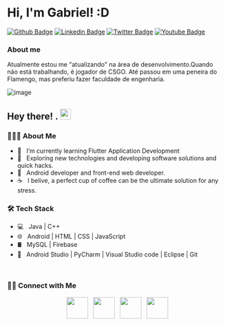 # Hi, I'm Gabriel! :D

[![Github Badge](https://img.shields.io/badge/-Github-000?style=flat-square&logo=Github&logoColor=white&link=https://github.com/fagnerpsantos)](https://github.com/b0rgesgabriel)
[![Linkedin Badge](https://img.shields.io/badge/-LinkedIn-blue?style=flat-square&logo=Linkedin&logoColor=white&link=https://www.linkedin.com/in/gabriel-borges-a01844225/)](https://www.linkedin.com/in/gabriel-borges-a01844225)
[![Twitter Badge](https://img.shields.io/badge/-Twitter-1ca0f1?style=flat-square&labelColor=1ca0f1&logo=twitter&logoColor=white&link=https://twitter.com)](https://twitter.com)
[![Youtube Badge](https://img.shields.io/badge/-YouTube-ff0000?style=flat-square&labelColor=ff0000&logo=youtube&logoColor=white&link=https://www.youtube.com)](https://www.youtube.com)

### About me
Atualmente estou me "atualizando" na área de desenvolvimento.Quando não está trabalhando, é jogador de CSGO. Até passou em uma peneira do Flamengo, mas preferiu fazer faculdade de engenharia.


![image](https://user-images.githubusercontent.com/93783509/140577739-c86b50d1-9ae9-4662-a67c-6035d14c9b0b.png)




<h2> Hey there! . <img src="https://github.com/souvikguria98/souvikguria98/blob/master/Hi.gif" width="25"></h2>



<h3> 👨🏻‍💻 About Me </h3>



- 🔭 &nbsp; I’m currently learning Flutter Application Development
- 🤔 &nbsp; Exploring new technologies and developing software solutions and quick hacks.
- 💼 &nbsp; Android developer and front-end web developer.
- ☕ &nbsp; I belive, a perfect cup of coffee can be the ultimate solution for any stress.



<h3>🛠 Tech Stack</h3>



- 💻 &nbsp; Java | C++
- 🌐 &nbsp; Android | HTML | CSS | JavaScript
- 🛢 &nbsp; MySQL | Firebase 
- 🔧 &nbsp; Android Studio | PyCharm | Visual Studio code | Eclipse | Git




<br>






<h3> 🤝🏻 Connect with Me </h3>



<p align="center">
&nbsp; <a href="https://" target="_blank" rel="noopener noreferrer"><img src="https://img.icons8.com/plasticine/100/000000/twitter.png" width="50" /></a>
&nbsp; <a href="https://www.instagram.com/gabriel_borgees1/" target="_blank" rel="noopener noreferrer"><img src="https://img.icons8.com/plasticine/100/000000/instagram-new.png" width="50" /></a>
&nbsp; <a href="https://www.linkedin.com/in/gabriel-borges-a01844225/" target="_blank" rel="noopener noreferrer"><img src="https://img.icons8.com/plasticine/100/000000/linkedin.png" width="50" /></a>
&nbsp; <a href="evandro:bielmborges2009@gmail.com" target="_blank" rel="noopener noreferrer"><img src="https://img.icons8.com/plasticine/100/000000/gmail.png" width="50" /></a>
</p>
